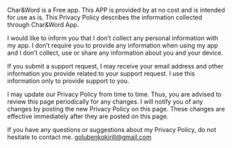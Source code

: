 Char&Word is a Free app. This APP is provided by at no cost and is intended for use as is. This Privacy Policy describes the information collected through Char&Word App.

I would like to inform you that I don’t collect any personal information with my app. I don’t require you to provide any information when using my app and I don’t collect, use or share any information about you and your device. 

If you submit a support request, I may receive your email address and other information you provide related to your support request. I use this information only to provide support to you. 

I may update our Privacy Policy from time to time. Thus, you are advised to review this page periodically for any changes. I will notify you of any changes by posting the new Privacy Policy on this page. These changes are effective immediately after they are posted on this page. 

If you have any questions or suggestions about my Privacy Policy, do not hesitate to contact me.
golubenkokirill@gmail.com
